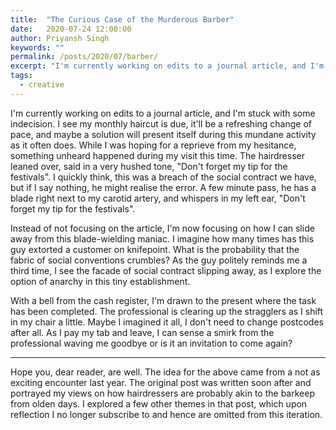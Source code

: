```yaml
---
title:  "The Curious Case of the Murderous Barber"
date:   2020-07-24 12:00:00
author: Priyansh Singh
keywords: ""
permalink: /posts/2020/07/barber/
excerpt: "I'm currently working on edits to a journal article, and I'm stuck with some indecision. I see my monthly haircut is due, it'll be a refreshing change of pace, and maybe..."
tags:
  - creative
---
```


I'm currently working on edits to a journal article, and I'm stuck with some indecision. I see my monthly haircut is due, it'll be a refreshing change of pace, and maybe a solution will present itself during this mundane activity as it often does. While I was hoping for a reprieve from my hesitance, something unheard happened during my visit this time. The hairdresser leaned over, said in a very hushed tone, "Don't forget my tip for the festivals".  I quickly think, this was a breach of the social contract we have, but if I say nothing, he might realise the error. A few minute pass, he has a blade right next to my carotid artery, and whispers in my left ear, "Don't forget my tip for the festivals".

Instead of not focusing on the article, I'm now focusing on how I can slide away from this blade-wielding maniac. I imagine how many times has this guy extorted a customer on knifepoint. What is the probability that the fabric of social conventions crumbles? As the guy politely reminds me a third time, I see the facade of social contract slipping away, as I explore the option of anarchy in this tiny establishment.

With a bell from the cash register, I'm drawn to the present where the task has been completed. The professional is clearing up the stragglers as I shift in my chair a little.  Maybe I imagined it all, I don't need to change postcodes after all. As I pay my tab and leave, I can sense a smirk from the professional waving me goodbye or is it an invitation to come again?

----

Hope you, dear reader, are well.
The idea for the above came from a not as exciting encounter last year. The original post was written soon after and portrayed my views on how hairdressers are probably akin to the barkeep from olden days. I explored a few other themes in that post, which upon reflection I no longer subscribe to and hence are omitted from this iteration.

